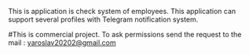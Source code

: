 This is application is check system of employees. 
This application can support several profiles with Telegram notification system.

#This is commercial project. To ask permissions send the request to the mail : yaroslav20202@gmail.com
